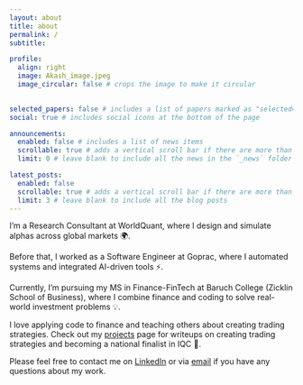 ```yaml
---
layout: about
title: about
permalink: /
subtitle: 

profile:
  align: right
  image: Akash_image.jpeg
  image_circular: false # crops the image to make it circular
  

selected_papers: false # includes a list of papers marked as "selected={true}"
social: true # includes social icons at the bottom of the page

announcements:
  enabled: false # includes a list of news items
  scrollable: true # adds a vertical scroll bar if there are more than 3 news items
  limit: 0 # leave blank to include all the news in the `_news` folder

latest_posts:
  enabled: false
  scrollable: true # adds a vertical scroll bar if there are more than 3 new posts items
  limit: 3 # leave blank to include all the blog posts
---
```


I’m a Research Consultant at WorldQuant, where I design and simulate alphas across global markets 🌍.

Before that, I worked as a Software Engineer at Goprac, where I automated systems and integrated AI-driven tools ⚡.

Currently, I’m pursuing my MS in Finance-FinTech at Baruch College (Zicklin School of Business), where I combine finance and coding to solve real-world investment problems 💡.

I love applying code to finance and teaching others about creating trading strategies. Check out my [projects](/projects) page for writeups on creating trading strategies and becoming a national finalist in IQC 🚀.

Please feel free to contact me on [LinkedIn](https://www.linkedin.com/in/karmakarakash659/) or via [email](mailto:glazar.karmakarakash659@gmail.com) if you have any questions about my work.


<!--  [Font Awesome icons](https://fontawesome.com/)  [Academicons](https://jpswalsh.github.io/academicons/) -->
